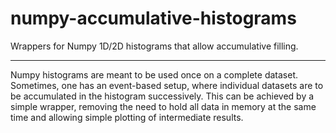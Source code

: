 # numpy-accumulative-histograms
Wrappers for Numpy 1D/2D histograms that allow accumulative filling.

---

Numpy histograms are meant to be used once on a complete dataset.
Sometimes, one has an event-based setup, where individual datasets are to be accumulated in the histogram successively.
This can be achieved by a simple wrapper, removing the need to hold all data in memory at the same time and allowing simple plotting of intermediate results.
